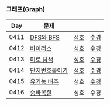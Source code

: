### 그래프(Graph)

| Day  | 문제                                                   |                              |                              |
| ---- | ------------------------------------------------------ | ---------------------------- | ---------------------------- |
| 0411 | [DFS와 BFS](https://www.acmicpc.net/problem/1260)      | [성호](0411/1260_0411_sh.kt) | [수경](0411/1260_0411_sk.js) |
| 0412 | [바이러스](https://www.acmicpc.net/problem/2606)       | [성호](0412/2606_0412_sh.kt) | [수경](0412/2606_0412_sk.js) |
| 0413 | [미로 탐색](https://www.acmicpc.net/problem/2178)      | [성호](0413/2178_0413_sh.kt) | [수경](0413/2178_0413_sk.js) |
| 0414 | [단지번호붙이기](https://www.acmicpc.net/problem/2667) | [성호](0414/2667_0414_sh.kt) | [수경](0414/2667_0414_sk.js) |
| 0415 | [유기농 배추](https://www.acmicpc.net/problem/1012)    | 성호                         | [수경](0415/1012_0415_sk.js) |
| 0416 | [숨바꼭질](https://www.acmicpc.net/problem/1697)       | 성호                         | 수경                         |
